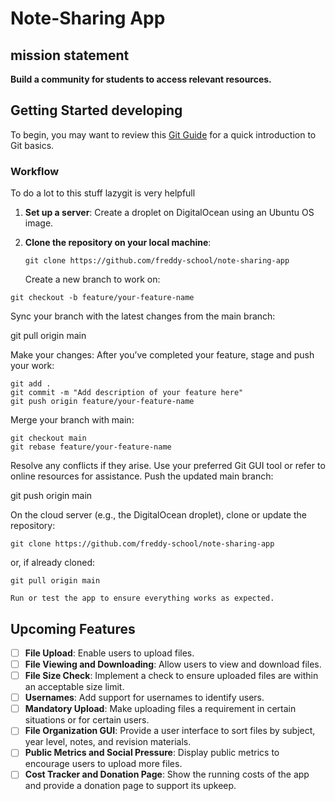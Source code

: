 # Note-Sharing App

## mission statement
**Build a community for students to access relevant resources.**

## Getting Started developing 

To begin, you may want to review this [Git Guide](http://rogerdudler.github.io/git-guide/) for a quick introduction to Git basics.

### Workflow

To do a lot to this stuff lazygit is very helpfull

1. **Set up a server**: Create a droplet on DigitalOcean using an Ubuntu OS image.
2. **Clone the repository on your local machine**:

    `git clone https://github.com/freddy-school/note-sharing-app`

    Create a new branch to work on:

```
git checkout -b feature/your-feature-name
```

Sync your branch with the latest changes from the main branch:

git pull origin main

Make your changes: After you’ve completed your feature, stage and push your work:
```
git add .
git commit -m "Add description of your feature here"
git push origin feature/your-feature-name
```

Merge your branch with main:
```
git checkout main
git rebase feature/your-feature-name
```
Resolve any conflicts if they arise. Use your preferred Git GUI tool or refer to online resources for assistance.
Push the updated main branch:

git push origin main

On the cloud server (e.g., the DigitalOcean droplet), clone or update the repository:

```
git clone https://github.com/freddy-school/note-sharing-app
```

or, if already cloned:

    git pull origin main

    Run or test the app to ensure everything works as expected.

## Upcoming Features

- [ ] **File Upload**: Enable users to upload files.
- [ ] **File Viewing and Downloading**: Allow users to view and download files.
- [ ] **File Size Check**: Implement a check to ensure uploaded files are within an acceptable size limit.
- [ ] **Usernames**: Add support for usernames to identify users.
- [ ] **Mandatory Upload**: Make uploading files a requirement in certain situations or for certain users.
- [ ] **File Organization GUI**: Provide a user interface to sort files by subject, year level, notes, and revision materials.
- [ ] **Public Metrics and Social Pressure**: Display public metrics to encourage users to upload more files.
- [ ] **Cost Tracker and Donation Page**: Show the running costs of the app and provide a donation page to support its upkeep.
